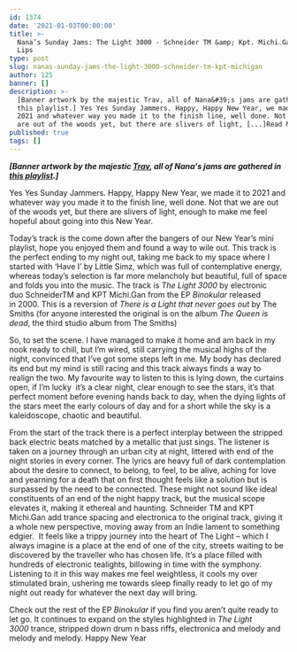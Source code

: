 ```yaml
---
id: 1374
date: '2021-01-03T00:00:00'
title: >-
  Nana’s Sunday Jams: The Light 3000 - Schneider TM &amp; Kpt. Michi.Gan - Loose
  Lips
type: post
slug: nanas-sunday-jams-the-light-3000-schneider-tm-kpt-michigan
author: 125
banner: []
description: >-
  [Banner artwork by the majestic Trav, all of Nana&#39;s jams are gathered in
  this playlist.] Yes Yes Sunday Jammers. Happy, Happy New Year, we made it to
  2021 and whatever way you made it to the finish line, well done. Not that we
  are out of the woods yet, but there are slivers of light, [...]Read More...
published: true
tags: []
---
```

****_\[Banner artwork by the majestic [Trav](https://www.backdownwarchild.co.uk/), all of Nana's jams are gathered in [this playlist](https://open.spotify.com/playlist/12UoQ8ov5i6P8BIfm2lOjS?si=jarAn1CXSEuYB9vAxJidOg).\]_****

Yes Yes Sunday Jammers. Happy, Happy New Year, we made it to 2021 and whatever way you made it to the finish line, well done. Not that we are out of the woods yet, but there are slivers of light, enough to make me feel hopeful about going into this New Year. 

Today’s track is the come down after the bangers of our New Year’s mini playlist, hope you enjoyed them and found a way to wile out. This track is the perfect ending to my night out, taking me back to my space where I started with ‘Have I’ by Little Simz, which was full of contemplative energy, whereas today’s selection is far more melancholy but beautiful, full of space and folds you into the music. The track is _The Light 3000_ by electronic duo SchneiderTM and KPT Michi.Gan from the EP _Binokular_ released in 2000. This is a reversion of _There is a Light that never goes out_ by The Smiths (for anyone interested the original is on the album _The Queen is dead_, the third studio album from The Smiths)

So, to set the scene. I have managed to make it home and am back in my nook ready to chill, but I’m wired, still carrying the musical highs of the night, convinced that I’ve got some steps left in me. My body has declared its end but my mind is still racing and this track always finds a way to realign the two. My favourite way to listen to this is lying down, the curtains open, if I’m lucky  it’s a clear night, clear enough to see the stars, it’s that perfect moment before evening hands back to day, when the dying lights of the stars meet the early colours of day and for a short while the sky is a kaleidoscope, chaotic and beautiful. 

From the start of the track there is a perfect interplay between the stripped back electric beats matched by a metallic that just sings. The listener is taken on a journey through an urban city at night, littered with end of the night stories in every corner. The lyrics are heavy full of dark contemplation about the desire to connect, to belong, to feel, to be alive, aching for love and yearning for a death that on first thought feels like a solution but is surpassed by the need to be connected. These might not sound like ideal constituents of an end of the night happy track, but the musical scope elevates it, making it ethereal and haunting. Schneider TM and KPT Michi.Gan add trance spacing and electronica to the original track, giving it a whole new perspective, moving away from an Indie lament to something edgier.  It feels like a trippy journey into the heart of The Light – which I always imagine is a place at the end of one of the city, streets waiting to be discovered by the traveller who has chosen life. It’s a place filled with hundreds of electronic tealights, billowing in time with the symphony. Listening to it in this way makes me feel weightless, it cools my over stimulated brain, ushering me towards sleep finally ready to let go of my night out ready for whatever the next day will bring. 

Check out the rest of the EP _Binokular_ if you find you aren’t quite ready to let go. It continues to expand on the styles highlighted in _The Light 3000_ trance, stripped down drum n bass riffs, electronica and melody and melody and melody. Happy New Year